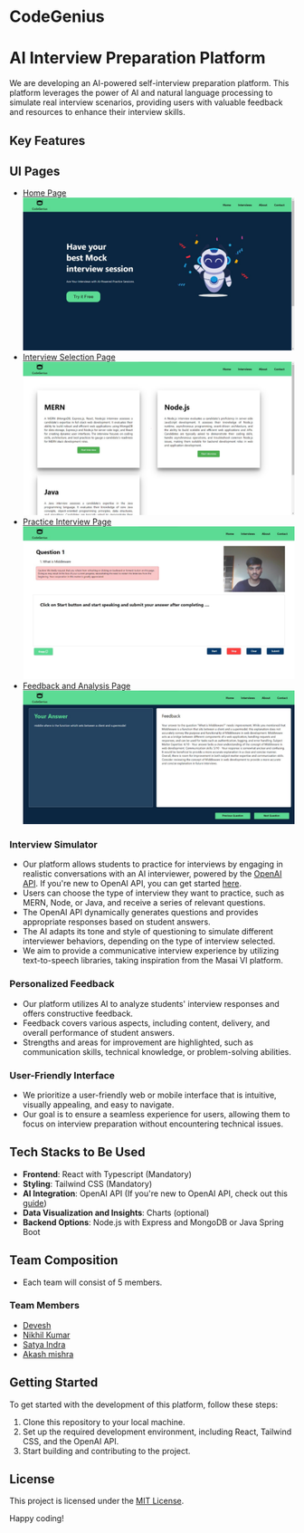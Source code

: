# CodeGenius
# AI Interview Preparation Platform

We are developing an AI-powered self-interview preparation platform. This platform leverages the power of AI and natural language processing to simulate real interview scenarios, providing users with valuable feedback and resources to enhance their interview skills.

## Key Features
## UI Pages

- [Home Page](ui_pages/homepage.jpeg)
![Home Page](ui_pages/homepage.jpeg)
- [Interview Selection Page](ui_pages/interview_selection.jpeg)
![Interview Selection Page](ui_pages/interview_selection.jpeg)
- [Practice Interview Page](ui_pages/progress.jpeg)
![Practice Interview Page](ui_pages/progress.jpeg)
- [Feedback and Analysis Page](ui_pages/feedback.jpeg)
![Feedback and Analysis Page](ui_pages/feedback.jpeg)

### Interview Simulator

- Our platform allows students to practice for interviews by engaging in realistic conversations with an AI interviewer, powered by the [OpenAI API](https://openai.com/product#made-for-developers). If you're new to OpenAI API, you can get started [here](https://www.builder.io/blog/stream-ai-javascript).
- Users can choose the type of interview they want to practice, such as MERN, Node, or Java, and receive a series of relevant questions.
- The OpenAI API dynamically generates questions and provides appropriate responses based on student answers.
- The AI adapts its tone and style of questioning to simulate different interviewer behaviors, depending on the type of interview selected.
- We aim to provide a communicative interview experience by utilizing text-to-speech libraries, taking inspiration from the Masai VI platform.

### Personalized Feedback

- Our platform utilizes AI to analyze students' interview responses and offers constructive feedback.
- Feedback covers various aspects, including content, delivery, and overall performance of student answers.
- Strengths and areas for improvement are highlighted, such as communication skills, technical knowledge, or problem-solving abilities.

### User-Friendly Interface

- We prioritize a user-friendly web or mobile interface that is intuitive, visually appealing, and easy to navigate.
- Our goal is to ensure a seamless experience for users, allowing them to focus on interview preparation without encountering technical issues.

## Tech Stacks to Be Used

- **Frontend**: React with Typescript (Mandatory)
- **Styling**: Tailwind CSS (Mandatory)
- **AI Integration**: OpenAI API (If you're new to OpenAI API, check out this [guide](https://www.builder.io/blog/stream-ai-javascript))
- **Data Visualization and Insights**: Charts (optional)
- **Backend Options**: Node.js with Express and MongoDB or Java Spring Boot

## Team Composition

- Each team will consist of 5 members.

### Team Members

- [Devesh](https://github.com/member1)
- [Nikhil Kumar](https://github.com/member2)
- [Satya Indra](https://github.com/member3)
- [Akash mishra](https://github.com/member3)

## Getting Started

To get started with the development of this platform, follow these steps:

1. Clone this repository to your local machine.
2. Set up the required development environment, including React, Tailwind CSS, and the OpenAI API.
3. Start building and contributing to the project.

## License

This project is licensed under the [MIT License](LICENSE).

Happy coding!

